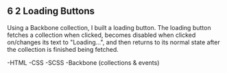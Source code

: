 ## 6 2 Loading Buttons


Using a Backbone collection, I built a loading button. The loading button fetches a collection when clicked, becomes disabled when clicked on/changes its text to "Loading...", and then returns to its normal state after the collection is finished being fetched.

-HTML -CSS -SCSS -Backbone (collections & events)
